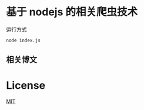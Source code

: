 # 基于 nodejs 的相关爬虫技术

运行方式
```
node index.js
```

## 相关博文





# License
[MIT](http://opensource.org/licenses/MIT)
